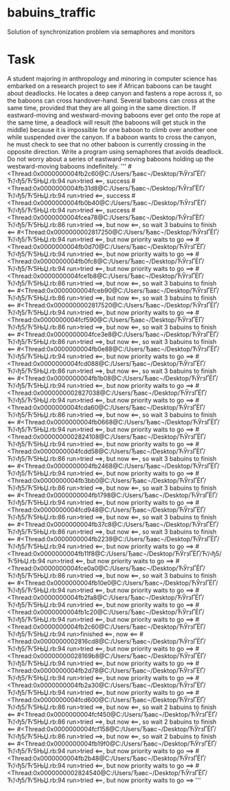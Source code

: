 # babuins_traffic
Solution of synchronization problem via semaphores and monitors
# Task
A student majoring in anthropology and minoring in computer science has embarked
on a research project to see if African baboons can be taught about deadlocks. He
locates a deep canyon and fastens a rope across it, so the baboons can cross handover-hand. Several baboons can cross at the same time, provided that they are all
going in the same direction. If eastward-moving and westward-moving baboons ever
get onto the rope at the same time, a deadlock will result (the baboons will get stuck in
the middle) because it is impossible for one baboon to climb over another one while
suspended over the canyon. If a baboon wants to cross the canyon, he must check to
see that no other baboon is currently crossing in the opposite direction. Write a program using semaphores that avoids deadlock. Do not worry about a series of
eastward-moving baboons holding up the westward-moving baboons indefinitely.
'''
#<Thread:0x0000000004fb2c60@C:/Users/Ђавс¬/Desktop/ЋЎгзҐ­ЁҐ/Ћ‘/‹ђ5/Ћ‘5ЊЏ.rb:94 run>tried <==, success
#<Thread:0x0000000004fb31d8@C:/Users/Ђавс¬/Desktop/ЋЎгзҐ­ЁҐ/Ћ‘/‹ђ5/Ћ‘5ЊЏ.rb:94 run>tried <==, success
#<Thread:0x0000000004fb0b40@C:/Users/Ђавс¬/Desktop/ЋЎгзҐ­ЁҐ/Ћ‘/‹ђ5/Ћ‘5ЊЏ.rb:94 run>tried <==, success
#<Thread:0x0000000004fcea78@C:/Users/Ђавс¬/Desktop/ЋЎгзҐ­ЁҐ/Ћ‘/‹ђ5/Ћ‘5ЊЏ.rb:86 run>tried ==>, but now <==, so wait 3 babuins to finish <==
#<Thread:0x0000000002817250@C:/Users/Ђавс¬/Desktop/ЋЎгзҐ­ЁҐ/Ћ‘/‹ђ5/Ћ‘5ЊЏ.rb:94 run>tried <==, but now priority waits to go ==>
#<Thread:0x0000000004fb0d70@C:/Users/Ђавс¬/Desktop/ЋЎгзҐ­ЁҐ/Ћ‘/‹ђ5/Ћ‘5ЊЏ.rb:94 run>tried <==, but now priority waits to go ==>
#<Thread:0x0000000004fb0fc8@C:/Users/Ђавс¬/Desktop/ЋЎгзҐ­ЁҐ/Ћ‘/‹ђ5/Ћ‘5ЊЏ.rb:94 run>tried <==, but now priority waits to go ==>
#<Thread:0x0000000004fce1b8@C:/Users/Ђавс¬/Desktop/ЋЎгзҐ­ЁҐ/Ћ‘/‹ђ5/Ћ‘5ЊЏ.rb:86 run>tried ==>, but now <==, so wait 3 babuins to finish <==
#<Thread:0x0000000004fceb90@C:/Users/Ђавс¬/Desktop/ЋЎгзҐ­ЁҐ/Ћ‘/‹ђ5/Ћ‘5ЊЏ.rb:86 run>tried ==>, but now <==, so wait 3 babuins to finish <==
#<Thread:0x0000000002817520@C:/Users/Ђавс¬/Desktop/ЋЎгзҐ­ЁҐ/Ћ‘/‹ђ5/Ћ‘5ЊЏ.rb:94 run>tried <==, but now priority waits to go ==>
#<Thread:0x0000000004fcf590@C:/Users/Ђавс¬/Desktop/ЋЎгзҐ­ЁҐ/Ћ‘/‹ђ5/Ћ‘5ЊЏ.rb:86 run>tried ==>, but now <==, so wait 3 babuins to finish <==
#<Thread:0x0000000004fce3e8@C:/Users/Ђавс¬/Desktop/ЋЎгзҐ­ЁҐ/Ћ‘/‹ђ5/Ћ‘5ЊЏ.rb:86 run>tried ==>, but now <==, so wait 3 babuins to finish <==
#<Thread:0x0000000004fb0e88@C:/Users/Ђавс¬/Desktop/ЋЎгзҐ­ЁҐ/Ћ‘/‹ђ5/Ћ‘5ЊЏ.rb:94 run>tried <==, but now priority waits to go ==>
#<Thread:0x0000000004fcd088@C:/Users/Ђавс¬/Desktop/ЋЎгзҐ­ЁҐ/Ћ‘/‹ђ5/Ћ‘5ЊЏ.rb:86 run>tried ==>, but now <==, so wait 3 babuins to finish <==
#<Thread:0x0000000004fb1b08@C:/Users/Ђавс¬/Desktop/ЋЎгзҐ­ЁҐ/Ћ‘/‹ђ5/Ћ‘5ЊЏ.rb:94 run>tried <==, but now priority waits to go ==>
#<Thread:0x0000000002827038@C:/Users/Ђавс¬/Desktop/ЋЎгзҐ­ЁҐ/Ћ‘/‹ђ5/Ћ‘5ЊЏ.rb:94 run>tried <==, but now priority waits to go ==>
#<Thread:0x0000000004fcda60@C:/Users/Ђавс¬/Desktop/ЋЎгзҐ­ЁҐ/Ћ‘/‹ђ5/Ћ‘5ЊЏ.rb:86 run>tried ==>, but now <==, so wait 3 babuins to finish <==
#<Thread:0x0000000004fb0668@C:/Users/Ђавс¬/Desktop/ЋЎгзҐ­ЁҐ/Ћ‘/‹ђ5/Ћ‘5ЊЏ.rb:94 run>tried <==, but now priority waits to go ==>
#<Thread:0x0000000002824108@C:/Users/Ђавс¬/Desktop/ЋЎгзҐ­ЁҐ/Ћ‘/‹ђ5/Ћ‘5ЊЏ.rb:94 run>tried <==, but now priority waits to go ==>
#<Thread:0x0000000004fcdd58@C:/Users/Ђавс¬/Desktop/ЋЎгзҐ­ЁҐ/Ћ‘/‹ђ5/Ћ‘5ЊЏ.rb:86 run>tried ==>, but now <==, so wait 3 babuins to finish <==
#<Thread:0x0000000004fb2468@C:/Users/Ђавс¬/Desktop/ЋЎгзҐ­ЁҐ/Ћ‘/‹ђ5/Ћ‘5ЊЏ.rb:94 run>tried <==, but now priority waits to go ==>
#<Thread:0x0000000004fb3bb0@C:/Users/Ђавс¬/Desktop/ЋЎгзҐ­ЁҐ/Ћ‘/‹ђ5/Ћ‘5ЊЏ.rb:86 run>tried ==>, but now <==, so wait 3 babuins to finish <==
#<Thread:0x0000000004fb1798@C:/Users/Ђавс¬/Desktop/ЋЎгзҐ­ЁҐ/Ћ‘/‹ђ5/Ћ‘5ЊЏ.rb:94 run>tried <==, but now priority waits to go ==>
#<Thread:0x0000000004fcd948@C:/Users/Ђавс¬/Desktop/ЋЎгзҐ­ЁҐ/Ћ‘/‹ђ5/Ћ‘5ЊЏ.rb:86 run>tried ==>, but now <==, so wait 3 babuins to finish <==
#<Thread:0x0000000004fb37c8@C:/Users/Ђавс¬/Desktop/ЋЎгзҐ­ЁҐ/Ћ‘/‹ђ5/Ћ‘5ЊЏ.rb:86 run>tried ==>, but now <==, so wait 3 babuins to finish <==
#<Thread:0x0000000004fb2238@C:/Users/Ђавс¬/Desktop/ЋЎгзҐ­ЁҐ/Ћ‘/‹ђ5/Ћ‘5ЊЏ.rb:94 run>tried <==, but now priority waits to go ==>
#<Thread:0x0000000004fb11f8@C:/Users/Ђавс¬/Desktop/ЋЎгзҐ­ЁҐ/Ћ‘/‹ђ5/Ћ‘5ЊЏ.rb:94 run>tried <==, but now priority waits to go ==>
#<Thread:0x0000000004fce0a0@C:/Users/Ђавс¬/Desktop/ЋЎгзҐ­ЁҐ/Ћ‘/‹ђ5/Ћ‘5ЊЏ.rb:86 run>tried ==>, but now <==, so wait 3 babuins to finish <==
#<Thread:0x0000000004fb10e0@C:/Users/Ђавс¬/Desktop/ЋЎгзҐ­ЁҐ/Ћ‘/‹ђ5/Ћ‘5ЊЏ.rb:94 run>tried <==, but now priority waits to go ==>
#<Thread:0x0000000004fb2fa8@C:/Users/Ђавс¬/Desktop/ЋЎгзҐ­ЁҐ/Ћ‘/‹ђ5/Ћ‘5ЊЏ.rb:94 run>tried <==, but now priority waits to go ==>
#<Thread:0x0000000004fb1c20@C:/Users/Ђавс¬/Desktop/ЋЎгзҐ­ЁҐ/Ћ‘/‹ђ5/Ћ‘5ЊЏ.rb:94 run>tried <==, but now priority waits to go ==>
#<Thread:0x0000000004fb2c60@C:/Users/Ђавс¬/Desktop/ЋЎгзҐ­ЁҐ/Ћ‘/‹ђ5/Ћ‘5ЊЏ.rb:94 run>finished <==, now <==
#<Thread:0x0000000002816cd8@C:/Users/Ђавс¬/Desktop/ЋЎгзҐ­ЁҐ/Ћ‘/‹ђ5/Ћ‘5ЊЏ.rb:94 run>tried <==, but now priority waits to go ==>
#<Thread:0x00000000028169b8@C:/Users/Ђавс¬/Desktop/ЋЎгзҐ­ЁҐ/Ћ‘/‹ђ5/Ћ‘5ЊЏ.rb:94 run>tried <==, but now priority waits to go ==>
#<Thread:0x0000000004fb2d78@C:/Users/Ђавс¬/Desktop/ЋЎгзҐ­ЁҐ/Ћ‘/‹ђ5/Ћ‘5ЊЏ.rb:94 run>tried <==, but now priority waits to go ==>
#<Thread:0x0000000004fb2a30@C:/Users/Ђавс¬/Desktop/ЋЎгзҐ­ЁҐ/Ћ‘/‹ђ5/Ћ‘5ЊЏ.rb:94 run>tried <==, but now priority waits to go ==>
#<Thread:0x0000000004fcd600@C:/Users/Ђавс¬/Desktop/ЋЎгзҐ­ЁҐ/Ћ‘/‹ђ5/Ћ‘5ЊЏ.rb:86 run>tried ==>, but now <==, so wait 2 babuins to finish <==
#<Thread:0x0000000004fcf450@C:/Users/Ђавс¬/Desktop/ЋЎгзҐ­ЁҐ/Ћ‘/‹ђ5/Ћ‘5ЊЏ.rb:86 run>tried ==>, but now <==, so wait 2 babuins to finish <==
#<Thread:0x0000000004fcf158@C:/Users/Ђавс¬/Desktop/ЋЎгзҐ­ЁҐ/Ћ‘/‹ђ5/Ћ‘5ЊЏ.rb:86 run>tried ==>, but now <==, so wait 2 babuins to finish <==
#<Thread:0x0000000004fb19f0@C:/Users/Ђавс¬/Desktop/ЋЎгзҐ­ЁҐ/Ћ‘/‹ђ5/Ћ‘5ЊЏ.rb:94 run>tried <==, but now priority waits to go ==>
#<Thread:0x0000000004fb2b48@C:/Users/Ђавс¬/Desktop/ЋЎгзҐ­ЁҐ/Ћ‘/‹ђ5/Ћ‘5ЊЏ.rb:94 run>tried <==, but now priority waits to go ==>
#<Thread:0x0000000002824540@C:/Users/Ђавс¬/Desktop/ЋЎгзҐ­ЁҐ/Ћ‘/‹ђ5/Ћ‘5ЊЏ.rb:94 run>tried <==, but now priority waits to go ==>
'''
